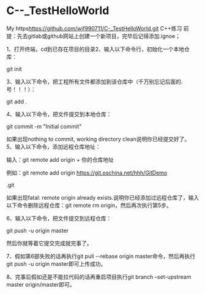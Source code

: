 # C--_TestHelloWorld
My https<https://github.com/wjf990711/C-_TestHelloWorld.git>
 C++练习 前提：先去gitlab或github网站上创建一个新项目，完毕后记得添加.ignoe；

1、打开终端​，cd到已存在项目的目录 ​​​2、输入以下命令行，初始化一个本地仓库：

​git init

3、输入以下命令，把工程所有文件都添加到该仓库中（千万别忘记后面的.号！！！）：

​git add .

4、输入以下命令，把文件提交到本地仓库：

​git commit -m "Initial commit"

如果出现nothing to commit, working directory clean​说明你已经提交好了。 ​5、输入以下命令，添加远程仓库地址：

输入：git remote add origin + 你的仓库地址

例如：git remote add origin https://git.oschina.net/hhh/GitDemo

​.git

如果出现fatal: remote origin already exists.​说明你已经添加过远程仓库了，输入以下命令删除远程仓库：git remote rm origin，然后再次执行第5步。

6、​输入以下命令，把文件提交到远程仓库：

git push -u origin master​

然后你就等着它提交完成就完事了。

7、假如第6部失败的话再执行git pull --rebase origin master命令，然后再执行git push -u origin master即可上传成功。

8、完事后假如还是不能拉代码的话再重启项目执行git branch –set-upstream master origin/master即可。
